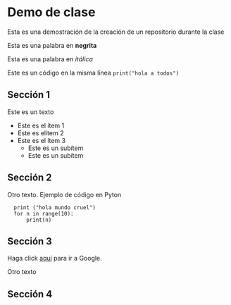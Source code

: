 # Demo de clase
Esta es una demostración de la creación de un repositorio durante la clase

Esta es una palabra en **negrita**

Esta es una palabra en *itálica*

Este es un código en la misma línea `print("hola a todos")`

## Sección 1
Este es un texto
* Este es el ítem 1
* Este es elítem 2
* Este es el ítem 3
  * Este es un subítem
  * Este es un subítem


## Sección 2

Otro texto. Ejemplo de código en Pyton
      
      print ("hola mundo cruel")
      for n in range(10):
          print(n)


## Sección 3

Haga click [aquí](https://www.google.com) para ir a Google.


Otro texto

## Sección 4

